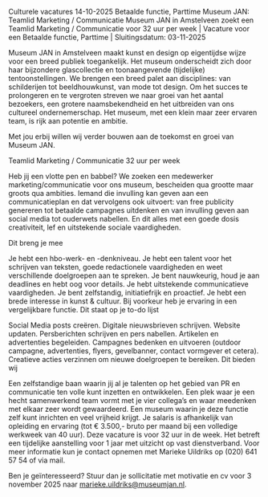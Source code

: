 Culturele vacatures 14-10-2025  Betaalde functie, Parttime
Museum JAN: Teamlid Marketing / Communicatie
Museum JAN in Amstelveen zoekt een Teamlid Marketing / Communicatie voor 32 uur per week | Vacature voor een Betaalde functie, Parttime | Sluitingsdatum: 03-11-2025


Museum JAN in Amstelveen maakt kunst en design op eigentijdse wijze voor een breed publiek toegankelijk. Het museum onderscheidt zich door haar bijzondere glascollectie en toonaangevende (tijdelijke) tentoonstellingen. We brengen een breed palet aan disciplines: van schilderijen tot beeldhouwkunst, van mode tot design. Om het succes te prolongeren en te vergroten streven we naar groei van het aantal bezoekers, een grotere naamsbekendheid en het uitbreiden van ons cultureel ondernemerschap. Het museum, met een klein maar zeer ervaren team, is rijk aan potentie en ambitie.

Met jou erbij willen wij verder bouwen aan de toekomst en groei van Museum JAN.

Teamlid Marketing / Communicatie
32 uur per week

Heb jij een vlotte pen en babbel?
We zoeken een medewerker marketing/communicatie voor ons museum, bescheiden qua grootte maar groots qua ambities. Iemand die invulling kan geven aan een communicatieplan en dat vervolgens ook uitvoert: van free publicity genereren tot betaalde campagnes uitdenken en van invulling geven aan social media tot ouderwets nabellen. En dit alles met een goede dosis creativiteit, lef en uitstekende sociale vaardigheden.

Dit breng je mee

Je hebt een hbo-werk- en -denkniveau.
Je hebt een talent voor het schrijven van teksten, goede redactionele vaardigheden en weet verschillende doelgroepen aan te spreken.
Je bent nauwkeurig, houd je aan deadlines en hebt oog voor details.
Je hebt uitstekende communicatieve vaardigheden.
Je bent zelfstandig, initiatiefrijk en proactief.
Je hebt een brede interesse in kunst & cultuur.
Bij voorkeur heb je ervaring in een vergelijkbare functie.
Dit staat op je to-do lijst

Social Media posts creëren.
Digitale nieuwsbrieven schrijven.
Website updaten.
Persberichten schrijven en pers nabellen.
Artikelen en advertenties begeleiden.
Campagnes bedenken en uitvoeren (outdoor campagne, advertenties, flyers, gevelbanner, contact vormgever et cetera).
Creatieve acties verzinnen om nieuwe doelgroepen te bereiken.
Dit bieden wij

Een zelfstandige baan waarin jij al je talenten op het gebied van PR en communicatie ten volle kunt inzetten en ontwikkelen.
Een plek waar je een hecht samenwerkend team vormt met je vier collega’s en waar meedenken met elkaar zeer wordt gewaardeerd.
Een museum waarin je deze functie zelf kunt inrichten en veel vrijheid krijgt.
Je salaris is afhankelijk van opleiding en ervaring (tot € 3.500,- bruto per maand bij een volledige werkweek van 40 uur). Deze vacature is voor 32 uur in de week. Het betreft een tijdelijke aanstelling voor 1 jaar met uitzicht op vast dienstverband.
Voor meer informatie kun je contact opnemen met Marieke Uildriks op (020) 641 57 54 of via mail.

Ben je geïnteresseerd?
Stuur dan je sollicitatie met motivatie en cv voor 3 november 2025 naar marieke.uildriks@museumjan.nl.